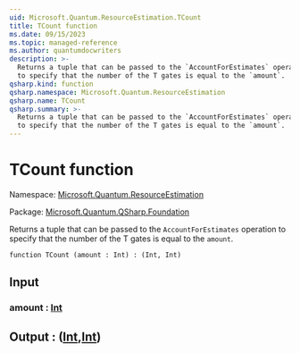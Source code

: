 ```yaml
---
uid: Microsoft.Quantum.ResourceEstimation.TCount
title: TCount function
ms.date: 09/15/2023
ms.topic: managed-reference
ms.author: quantumdocwriters
description: >-
  Returns a tuple that can be passed to the `AccountForEstimates` operation
  to specify that the number of the T gates is equal to the `amount`.
qsharp.kind: function
qsharp.namespace: Microsoft.Quantum.ResourceEstimation
qsharp.name: TCount
qsharp.summary: >-
  Returns a tuple that can be passed to the `AccountForEstimates` operation
  to specify that the number of the T gates is equal to the `amount`.
---
```


# TCount function

Namespace: [Microsoft.Quantum.ResourceEstimation](xref:Microsoft.Quantum.ResourceEstimation)

Package: [Microsoft.Quantum.QSharp.Foundation](https://nuget.org/packages/Microsoft.Quantum.QSharp.Foundation)


Returns a tuple that can be passed to the `AccountForEstimates` operationto specify that the number of the T gates is equal to the `amount`.

```qsharp
function TCount (amount : Int) : (Int, Int)
```


## Input

### amount : [Int](xref:microsoft.quantum.qsharp.valueliterals#int-literals)





## Output : ([Int](xref:microsoft.quantum.qsharp.valueliterals#int-literals),[Int](xref:microsoft.quantum.qsharp.valueliterals#int-literals))

